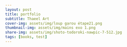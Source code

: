 ```yaml
---
layout: post
title: portfolio
subtitle: Thaeel Art
cover-img: assets/img/loup garou étape21.png
thumbnail-img: assets/img/mains exo 1.png
share-img: assets/img/shoto-todoroki-nawpic-7-512.jpg
tags: [books, test]
---
```

